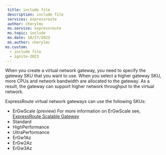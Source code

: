 ```yaml
---
 title: include file
 description: include file
 services: expressroute
 author: cherylmc
 ms.service: expressroute
 ms.topic: include
 ms.date: 10/27/2023
 ms.author: cherylmc
ms.custom:
  - include file
  - ignite-2023
---
```

When you create a virtual network gateway, you need to specify the gateway SKU that you want to use. When you select a higher gateway SKU, more CPUs and network bandwidth are allocated to the gateway. As a result, the gateway can support higher network throughput to the virtual network.

ExpressRoute virtual network gateways can use the following SKUs:

* ErGwScale (preview) For more information on ErGwScale see, [ExpressRoute Scalable Gateway](scalable-gateway.md)
* Standard
* HighPerformance
* UltraPerformance
* ErGw1Az
* ErGw2Az
* ErGw3Az
